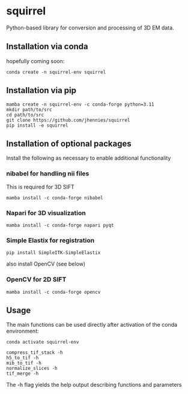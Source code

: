 # squirrel

Python-based library for conversion and processing of 3D EM data.

## Installation via conda

hopefully coming soon:

```
conda create -n squirrel-env squirrel
```

## Installation via pip

```
mamba create -n squirrel-env -c conda-forge python=3.11
mkdir path/to/src
cd path/to/src
git clone https://github.com/jhennies/squirrel
pip install -e squirrel
```

## Installation of optional packages

Install the following as necessary to enable additional functionality

### nibabel for handling nii files
This is required for 3D SIFT
```
mamba install -c conda-forge nibabel
```

### Napari for 3D visualization
```
mamba install -c conda-forge napari pyqt
```


### Simple Elastix for registration
```
pip install SimpleITK-SimpleElastix
```
also install OpenCV (see below)

### OpenCV for 2D SIFT 
```
mamba install -c conda-forge opencv
```

## Usage

The main functions can be used directly after activation of the 
conda environment:

```
conda activate squirrel-env

compress_tif_stack -h
h5_to_tif -h
mib_to_tif -h
normalize_slices -h
tif_merge -h
```

The -h flag yields the help output describing functions and parameters
